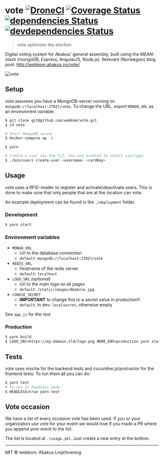 # vote [![DroneCI](https://ci.abakus.no/api/badges/webkom/vote/status.svg?branch=master)](https://ci.abakus.no/webkom/vote) [![Coverage Status](https://coveralls.io/repos/github/webkom/vote/badge.svg?branch=master)](https://coveralls.io/github/webkom/vote?branch=master) [![dependencies Status](https://david-dm.org/webkom/vote/status.svg)](https://david-dm.org/webkom/vote) [![devdependencies Status](https://david-dm.org/webkom/vote/dev-status.svg)](https://david-dm.org/webkom/vote?type=dev)

> vote optimizes the election

Digital voting system for Abakus' general assembly, built using the MEAN-stack (mongoDB, Express, AngularJS, Node.js).
Relevant (Norwegian) blog post: http://webkom.abakus.no/vote/

![vote](http://i.imgur.com/DU1CXQx.png)

## Setup

vote assumes you have a MongoDB-server running on `mongodb://localhost:27017/vote`. To change the URL, export `MONGO_URL` as an environment variable.

```bash
$ git clone git@github.com:webkom/vote.git
$ cd vote

# Start MongoDB-server
$ docker-compose up -d

$ yarn

# Create a user via the CLI. You are promted to select usertype.
$ ./bin/users create-user <username> <cardKey>
```

## Usage

vote uses a RFID-reader to register and activate/deactivate users. This is done to make sure that only people that are at the location can vote.

An example deployment can be found in the `./deployment` folder.

### Development

```bash
$ yarn start
```

### Environment variables

- `MONGO_URL`
  - Url to the database connection
  - `default`: `mongodb://localhost:27017/vote`
- `REDIS_URL`
  - Hostname of the redis server
  - `default`: `localhost`
- `LOGO_SRC` _(optional)_
  - Url to the main logo on all pages
  - `default`: `/static/images/Abakule.jpg`
- `COOKIE_SECRET`
  - **IMPORTANT** to change this to a secret value in production!!
  - `default`: in dev: `localsecret`, otherwise empty

See `app.js` for the rest

### Production

```bash
$ yarn build
$ LOGO_SRC=https://my-domain.tld/logo.png NODE_ENV=production yarn start
```

## Tests

vote uses mocha for the backend tests and cucumber.js/protractor for the frontend tests. To run them all you can do:

```bash
$ yarn test
# To run in headless mode:
$ HEADLESS=true yarn test
```

## Vote occasion

We have a list of every occasion vote has been used. If you or your organization use vote for your event we would love if you made a PR where you append your event to the list.

The list is located at `./usage.yml`. Just create a new entry at the bottom.

---

MIT © webkom, Abakus Linjeforening
